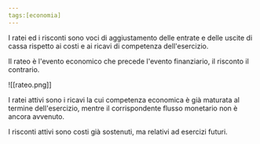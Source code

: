 ```yaml
---
tags:[economia]
---
```

I ratei ed i risconti sono voci di aggiustamento delle entrate e delle uscite di cassa rispetto ai costi e ai ricavi di competenza dell'esercizio.

Il rateo è l'evento economico che precede l'evento finanziario, il risconto il contrario.

![[rateo.png]]

I ratei attivi sono i ricavi la cui competenza economica è già maturata al termine dell'esercizio, mentre il corrispondente flusso monetario non è ancora avvenuto.

I risconti attivi sono costi già sostenuti, ma relativi ad esercizi futuri.